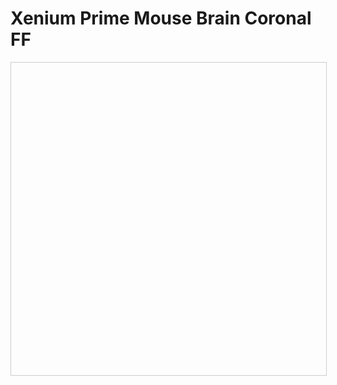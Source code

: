 # Xenium Prime Mouse Brain Coronal FF
<!-- <iframe width="100%" height="750" style="border: 1px solid #d3d3d3; overflow: hidden"
src="https://observablehq.com/embed/c8352eb0ccafef92?cells=root"></iframe> -->

<div id="landscape-container" style="position: relative; display: flex; width: 100%; height: 500px; overflow: hidden; border: 1px solid #ccc;">
    <div id="landscape" style="height; 500px;"></div>
</div>